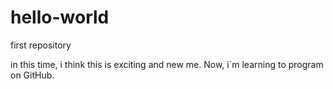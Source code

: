 # hello-world
first repository

in this time, i think this is exciting and new me.
Now, i´m learning to program on GitHub.
